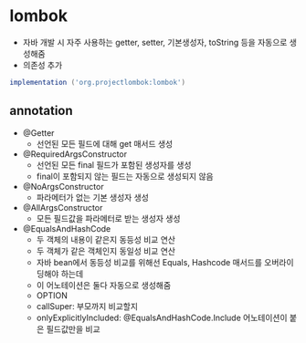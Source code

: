 # lombok
- 자바 개발 시 자주 사용하는 getter, setter, 기본생성자, toString 등을 자동으로 생성해줌
- 의존성 추가
```gradle
implementation ('org.projectlombok:lombok')
```
## annotation
- @Getter
	- 선언된 모든 필드에 대해 get 매서드 생성
- @RequiredArgsConstructor
	- 선언된 모든 final 필드가 포함된 생성자를 생성
	- final이 포함되지 않는 필드는 자동으로 생성되지 않음
- @NoArgsConstructor
	- 파라메터가 없는 기본 생성자 생성
- @AllArgsConstructor
	- 모든 필드값을 파라메터로 받는 생성자 생성
- @EqualsAndHashCode
	- 두 객체의 내용이 같은지 동등성 비교 연산
	- 두 객체가 같은 객체인지 동일성 비교 연산
	- 자바 bean에서 동등성 비교를 위해선 Equals, Hashcode 매서드를 오버라이딩해야 하는데
	- 이 어노테이션은 둘다 자동으로 생성해줌
	- OPTION
	- callSuper: 부모까지 비교할지
	- onlyExplicitlyIncluded: @EqualsAndHashCode.Include 어노테이션이 붙은 필드값만을 비교